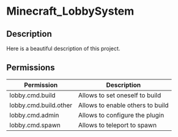 # Minecraft_LobbySystem
## Description
Here is a beautiful description of this project.

## Permissions
|Permission|Description|
|----------|-----------|
| lobby.cmd.build | Allows to set oneself to build |
| lobby.cmd.build.other | Allows to enable others to build |
| lobby.cmd.admin | Allows to configure the plugin |
| lobby.cmd.spawn | Allows to teleport to spawn |
